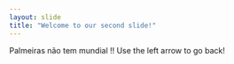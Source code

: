 ```yaml
---
layout: slide
title: "Welcome to our second slide!"
---
```

Palmeiras não tem mundial !!
Use the left arrow to go back!
